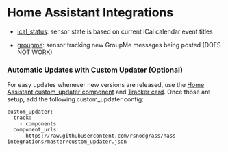 # Home Assistant Integrations

* [ical_status](ical_status/): sensor state is based on current iCal calendar event titles

* [groupme](groupme/): sensor tracking new GroupMe messages being posted (DOES NOT WORK)

### Automatic Updates with Custom Updater (Optional)

For easy updates whenever new versions are released, use the [Home Assistant custom_updater component](https://github.com/custom-components/custom_updater/wiki/Installation) and [Tracker card](https://github.com/custom-cards/tracker-card). Once those are setup, add the following custom_updater config:

``` 
custom_updater:
  track:
    - components
  component_urls:
    - https://raw.githubusercontent.com/rsnodgrass/hass-integrations/master/custom_updater.json
```
